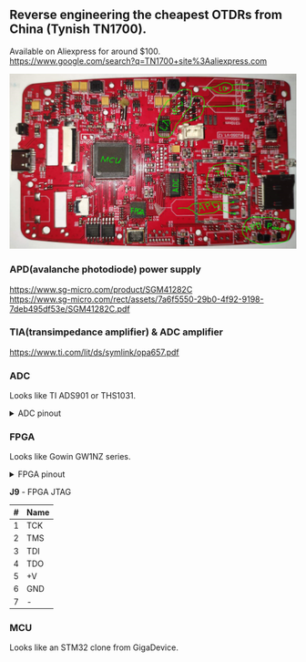 ## Reverse engineering the cheapest OTDRs from China (Tynish TN1700).

Available on Aliexpress for around $100.<br>
https://www.google.com/search?q=TN1700+site%3Aaliexpress.com

![PCB](img/TN1700_pcb_2.png "PCB TN1700")

### APD(avalanche photodiode) power supply
https://www.sg-micro.com/product/SGM41282C<br>
https://www.sg-micro.com/rect/assets/7a6f5550-29b0-4f92-9198-7deb495df53e/SGM41282C.pdf<br>

### TIA(transimpedance amplifier) & ADC amplifier
https://www.ti.com/lit/ds/symlink/opa657.pdf

### ADC
Looks like TI ADS901 or THS1031.

<details>
<summary>ADC pinout</summary>

| Pin # | ADS901 | THS1031 | FPGA pin # || Pin # | ADS901 | THS1031 | FPGA pin # |
|-------|------|-----------|-----------|-|-------|------|------|------------|
| 1  | +VS    | AGND |   GND || 28 | +VS   | AVDD    | +V |
| 2  | LVDD   | DVDD |   +V  || 27 | IN    | AIN     | R19->TIA |
| 3  | D0 LSB | I/O0 |   23  || 26 | CM    | VREF    |  |
| 4  | D1     | I/O1 |   22  || 25 | LnBy  | REFBS   | GND |
| 5  | D2     | I/O2 |   21  || 24 | REFB  | REFBF   | C7->GND; C5->... |
| 6  | D3     | I/O3 |   20  || 23 | NC    | MODE    | R23->GND; R22->... |
| 7  | D4     | I/O4 |   19  || 22 | REFT  | REFTF   | C3->GND |
| 8  | D5     | I/O5 |   18  || 21 | LpBy  | REFTS   | R11 DNI |
| 9  | D6     | I/O6 |   17  || 20 | GND   | CLAMPIN | GND |
| 10 | D7     | I/O7 |   16  || 19 | GND   | CLAMP   | GND |
| 11 | D8     | I/O8 |   15  || 18 | +VS   | REFSENSE| GND |
| 12 | D9 MSB | I/O9 |   14  || 17 | Pwrdn | WR      | R5->GND |
| 13 | GND    |  OVR |       || 16 | _OE_  | _OE_    | R4->GND |
| 14 | GND    | DGND |   GND || 15 | CLK   | CLK     | 13 |

</details>

### FPGA
Looks like Gowin GW1NZ series.

<details>
<summary>FPGA pinout</summary>

| #| Name | to Dev | to Pin |
|--|------|--------|--------|
| 1| Power |  |  |
| 2| Ground |  |  |
| 3| TCK | J9 | 1 |
| 4| TMS | J9 | 2 |
| 5| TDI | J9 | 3 |
| 6|  |  |  |
| 7| TDO | J9 | 4 |
| 8|  |  |  |
| 9|  |  |  |
|10|  |  |  |
|11|  |  |  |
|12| Power |  |  |
|13| ADC_CLK | ADC | 15 |
|14|  | ADC | 12 |
|15|  | ADC | 11 |
|16|  | ADC | 10 |
|17|  | ADC | 9 |
|18|  | ADC | 8 |
|19|  | ADC | 7 |
|20|  | ADC | 6 |
|21|  | ADC | 5 |
|22|  | ADC | 4 |
|23|  | ADC | 3 |
|24|  |  |  |
|25| Power |  |  |
|26| Ground |  |  |
|27|  |  |  |
|28|  |  |  |
|29|  |  |  |
|30|  |  |  |
|31|  |  |  |
|32|  |  |  |
|33|  |  |  |
|34|  |  |  |
|35|  |  |  |
|36| Power |  |  |
|37| Power |  |  |
|38|  |  |  |
|39|  |  |  |
|40|  |  |  |
|41|  |  |  |
|42|  |  |  |
|43|  |  |  |
|44|  |  |  |
|45|  |  |  |
|46|  |  |  |
|47|  |  |  |
|48|  |  |  |

</details>

**J9** - FPGA JTAG

| #| Name |
|--|------|
| 1| TCK |
| 2| TMS |
| 3| TDI |
| 4| TDO |
| 5| +V |
| 6| GND |
| 7| - |

### MCU
Looks like an STM32 clone from GigaDevice.
